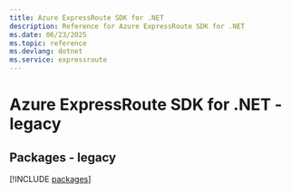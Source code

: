 ```yaml
---
title: Azure ExpressRoute SDK for .NET
description: Reference for Azure ExpressRoute SDK for .NET
ms.date: 06/23/2025
ms.topic: reference
ms.devlang: dotnet
ms.service: expressroute
---
```

# Azure ExpressRoute SDK for .NET - legacy
## Packages - legacy
[!INCLUDE [packages](expressroute-index.md)]